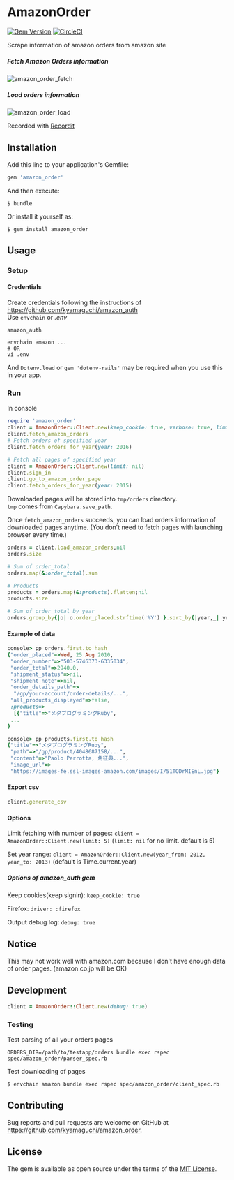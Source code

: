 # AmazonOrder

[![Gem Version](https://badge.fury.io/rb/amazon_order.svg)](https://badge.fury.io/rb/amazon_order)
[![CircleCI](https://circleci.com/gh/kyamaguchi/amazon_order.svg?style=svg)](https://circleci.com/gh/kyamaguchi/amazon_order)

Scrape information of amazon orders from amazon site

##### Fetch Amazon Orders information

![amazon_order_fetch](https://user-images.githubusercontent.com/275284/27861994-1d257558-61be-11e7-9cd3-9abe7fcb0716.gif)

##### Load orders information

![amazon_order_load](https://user-images.githubusercontent.com/275284/27862028-3d19a5be-61be-11e7-8627-1593237c1085.gif)

Recorded with [Recordit](http://recordit.co/)

## Installation

Add this line to your application's Gemfile:

```ruby
gem 'amazon_order'
```

And then execute:

    $ bundle

Or install it yourself as:

    $ gem install amazon_order

## Usage

### Setup

#### Credentials

Create credentials following the instructions of https://github.com/kyamaguchi/amazon_auth  
Use `envchain` or _.env_

```
amazon_auth

envchain amazon ...
# OR
vi .env
```

And `Dotenv.load` or `gem 'dotenv-rails'` may be required when you use this in your app.

### Run

In console

```ruby
require 'amazon_order'
client = AmazonOrder::Client.new(keep_cookie: true, verbose: true, limit: 10)
client.fetch_amazon_orders
# Fetch orders of specified year
client.fetch_orders_for_year(year: 2016)

# Fetch all pages of specified year
client = AmazonOrder::Client.new(limit: nil)
client.sign_in
client.go_to_amazon_order_page
client.fetch_orders_for_year(year: 2015)
```

Downloaded pages will be stored into `tmp/orders` directory.  
`tmp` comes from `Capybara.save_path`.  

Once `fetch_amazon_orders` succeeds, you can load orders information of downloaded pages anytime.
(You don't need to fetch pages with launching browser every time.)

```ruby
orders = client.load_amazon_orders;nil
orders.size

# Sum of order_total
orders.map(&:order_total).sum

# Products
products = orders.map(&:products).flatten;nil
products.size

# Sum of order_total by year
orders.group_by{|o| o.order_placed.strftime('%Y') }.sort_by{|year,_| year }.map{|year,records| puts [year, records.map(&:order_total).sum].inspect };nil
```

#### Example of data

```ruby
console> pp orders.first.to_hash
{"order_placed"=>Wed, 25 Aug 2010,
 "order_number"=>"503-5746373-6335034",
 "order_total"=>2940.0,
 "shipment_status"=>nil,
 "shipment_note"=>nil,
 "order_details_path"=>
  "/gp/your-account/order-details/...",
 "all_products_displayed"=>false,
 :products=>
  [{"title"=>"メタプログラミングRuby",
 ...
}

console> pp products.first.to_hash
{"title"=>"メタプログラミングRuby",
 "path"=>"/gp/product/4048687158/...",
 "content"=>"Paolo Perrotta, 角征典...",
 "image_url"=>
 "https://images-fe.ssl-images-amazon.com/images/I/51TODrMIEnL.jpg"}
```

#### Export csv

```ruby
client.generate_csv
```

#### Options

Limit fetching with number of pages: `client = AmazonOrder::Client.new(limit: 5)`
(`limit: nil` for no limit. default is 5)

Set year range: `client = AmazonOrder::Client.new(year_from: 2012, year_to: 2013)`
(default is Time.current.year)

##### Options of amazon_auth gem

Keep cookies(keep signin): `keep_cookie: true`

Firefox: `driver: :firefox`

Output debug log: `debug: true`

## Notice

This may not work well with amazon.com because I don't have enough data of order pages.
(amazon.co.jp will be OK)

## Development

```ruby
client = AmazonOrder::Client.new(debug: true)
```

### Testing

Test parsing of all your orders pages

```
ORDERS_DIR=/path/to/testapp/orders bundle exec rspec spec/amazon_order/parser_spec.rb
```

Test downloading of pages

```
$ envchain amazon bundle exec rspec spec/amazon_order/client_spec.rb
```

## Contributing

Bug reports and pull requests are welcome on GitHub at https://github.com/kyamaguchi/amazon_order.


## License

The gem is available as open source under the terms of the [MIT License](http://opensource.org/licenses/MIT).
